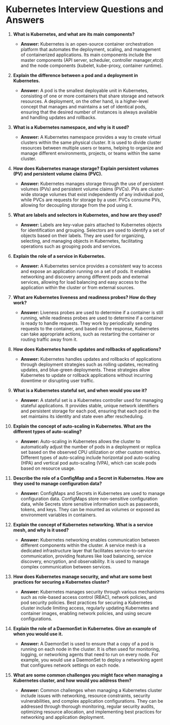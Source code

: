 # Kubernetes Interview Questions and Answers

1. **What is Kubernetes, and what are its main components?**
   - **Answer:** Kubernetes is an open-source container orchestration platform that automates the deployment, scaling, and management of containerized applications. Its main components include the master components (API server, scheduler, controller manager,etcd) and the node components (kubelet, kube-proxy, container runtime).

2. **Explain the difference between a pod and a deployment in Kubernetes.**
   - **Answer:** A pod is the smallest deployable unit in Kubernetes, consisting of one or more containers that share storage and network resources. A deployment, on the other hand, is a higher-level concept that manages and maintains a set of identical pods, ensuring that the desired number of instances is always available and handling updates and rollbacks.

3. **What is a Kubernetes namespace, and why is it used?**
   - **Answer:** A Kubernetes namespace provides a way to create virtual clusters within the same physical cluster. It is used to divide cluster resources between multiple users or teams, helping to organize and manage different environments, projects, or teams within the same cluster.

4. **How does Kubernetes manage storage? Explain persistent volumes (PV) and persistent volume claims (PVC).**
   - **Answer:** Kubernetes manages storage through the use of persistent volumes (PVs) and persistent volume claims (PVCs). PVs are cluster-wide storage volumes that exist independently of any individual pod, while PVCs are requests for storage by a user. PVCs consume PVs, allowing for decoupling storage from the pod using it.

5. **What are labels and selectors in Kubernetes, and how are they used?**
   - **Answer:** Labels are key-value pairs attached to Kubernetes objects for identification and grouping. Selectors are used to identify a set of objects based on their labels. They are used for organizing, selecting, and managing objects in Kubernetes, facilitating operations such as grouping pods and services.

6. **Explain the role of a service in Kubernetes.**
   - **Answer:** A Kubernetes service provides a consistent way to access and expose an application running on a set of pods. It enables networking and discovery among different pods and external services, allowing for load balancing and easy access to the application within the cluster or from external sources.

7. **What are Kubernetes liveness and readiness probes? How do they work?**
   - **Answer:** Liveness probes are used to determine if a container is still running, while readiness probes are used to determine if a container is ready to handle requests. They work by periodically sending requests to the container, and based on the response, Kubernetes can take appropriate actions, such as restarting the container or routing traffic away from it.

8. **How does Kubernetes handle updates and rollbacks of applications?**
   - **Answer:** Kubernetes handles updates and rollbacks of applications through deployment strategies such as rolling updates, recreating updates, and blue-green deployments. These strategies allow Kubernetes to update or rollback applications without incurring downtime or disrupting user traffic.

9. **What is a Kubernetes stateful set, and when would you use it?**
   - **Answer:** A stateful set is a Kubernetes controller used for managing stateful applications. It provides stable, unique network identifiers and persistent storage for each pod, ensuring that each pod in the set maintains its identity and state even after rescheduling.

10. **Explain the concept of auto-scaling in Kubernetes. What are the different types of auto-scaling?**
    - **Answer:** Auto-scaling in Kubernetes allows the cluster to automatically adjust the number of pods in a deployment or replica set based on the observed CPU utilization or other custom metrics. Different types of auto-scaling include horizontal pod auto-scaling (HPA) and vertical pod auto-scaling (VPA), which can scale pods based on resource usage.

11. **Describe the role of a ConfigMap and a Secret in Kubernetes. How are they used to manage configuration data?**
    - **Answer:** ConfigMaps and Secrets in Kubernetes are used to manage configuration data. ConfigMaps store non-sensitive configuration data, while Secrets store sensitive information such as passwords, tokens, and keys. They can be mounted as volumes or exposed as environment variables in containers.

12. **Explain the concept of Kubernetes networking. What is a service mesh, and why is it used?**
    - **Answer:** Kubernetes networking enables communication between different components within the cluster. A service mesh is a dedicated infrastructure layer that facilitates service-to-service communication, providing features like load balancing, service discovery, encryption, and observability. It is used to manage complex communication between services.

13. **How does Kubernetes manage security, and what are some best practices for securing a Kubernetes cluster?**
    - **Answer:** Kubernetes manages security through various mechanisms such as role-based access control (RBAC), network policies, and pod security policies. Best practices for securing a Kubernetes cluster include limiting access, regularly updating Kubernetes and container images, enabling network policies, and using secure configurations.

14. **Explain the role of a DaemonSet in Kubernetes. Give an example of when you would use it.**
    - **Answer:** A DaemonSet is used to ensure that a copy of a pod is running on each node in the cluster. It is often used for monitoring, logging, or networking agents that need to run on every node. For example, you would use a DaemonSet to deploy a networking agent that configures network settings on each node.

15. **What are some common challenges you might face when managing a Kubernetes cluster, and how would you address them?**
    - **Answer:** Common challenges when managing a Kubernetes cluster include issues with networking, resource constraints, security vulnerabilities, and complex application configurations. They can be addressed through thorough monitoring, regular security audits, optimizing resource allocation, and implementing best practices for networking and application deployment.

